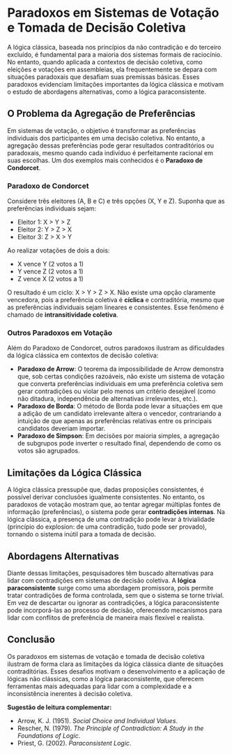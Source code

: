 
# Paradoxos em Sistemas de Votação e Tomada de Decisão Coletiva

A lógica clássica, baseada nos princípios da não contradição e do terceiro excluído, é fundamental para a maioria dos sistemas formais de raciocínio. No entanto, quando aplicada a contextos de decisão coletiva, como eleições e votações em assembleias, ela frequentemente se depara com situações paradoxais que desafiam suas premissas básicas. Esses paradoxos evidenciam limitações importantes da lógica clássica e motivam o estudo de abordagens alternativas, como a lógica paraconsistente.

## O Problema da Agregação de Preferências

Em sistemas de votação, o objetivo é transformar as preferências individuais dos participantes em uma decisão coletiva. No entanto, a agregação dessas preferências pode gerar resultados contraditórios ou paradoxais, mesmo quando cada indivíduo é perfeitamente racional em suas escolhas. Um dos exemplos mais conhecidos é o **Paradoxo de Condorcet**.

### Paradoxo de Condorcet

Considere três eleitores (A, B e C) e três opções (X, Y e Z). Suponha que as preferências individuais sejam:

- Eleitor 1: X > Y > Z
- Eleitor 2: Y > Z > X
- Eleitor 3: Z > X > Y

Ao realizar votações de dois a dois:

- X vence Y (2 votos a 1)
- Y vence Z (2 votos a 1)
- Z vence X (2 votos a 1)

O resultado é um ciclo: X > Y > Z > X. Não existe uma opção claramente vencedora, pois a preferência coletiva é **cíclica** e contraditória, mesmo que as preferências individuais sejam lineares e consistentes. Esse fenômeno é chamado de **intransitividade coletiva**.

### Outros Paradoxos em Votação

Além do Paradoxo de Condorcet, outros paradoxos ilustram as dificuldades da lógica clássica em contextos de decisão coletiva:

- **Paradoxo de Arrow**: O teorema da impossibilidade de Arrow demonstra que, sob certas condições razoáveis, não existe um sistema de votação que converta preferências individuais em uma preferência coletiva sem gerar contradições ou violar pelo menos um critério desejável (como não ditadura, independência de alternativas irrelevantes, etc.).
- **Paradoxo de Borda**: O método de Borda pode levar a situações em que a adição de um candidato irrelevante altera o vencedor, contrariando a intuição de que apenas as preferências relativas entre os principais candidatos deveriam importar.
- **Paradoxo de Simpson**: Em decisões por maioria simples, a agregação de subgrupos pode inverter o resultado final, dependendo de como os votos são agrupados.

## Limitações da Lógica Clássica

A lógica clássica pressupõe que, dadas proposições consistentes, é possível derivar conclusões igualmente consistentes. No entanto, os paradoxos de votação mostram que, ao tentar agregar múltiplas fontes de informação (preferências), o sistema pode gerar **contradições internas**. Na lógica clássica, a presença de uma contradição pode levar à trivialidade (princípio do explosion: de uma contradição, tudo pode ser provado), tornando o sistema inútil para a tomada de decisão.

## Abordagens Alternativas

Diante dessas limitações, pesquisadores têm buscado alternativas para lidar com contradições em sistemas de decisão coletiva. A **lógica paraconsistente** surge como uma abordagem promissora, pois permite tratar contradições de forma controlada, sem que o sistema se torne trivial. Em vez de descartar ou ignorar as contradições, a lógica paraconsistente pode incorporá-las ao processo de decisão, oferecendo mecanismos para lidar com conflitos de preferência de maneira mais flexível e realista.

## Conclusão

Os paradoxos em sistemas de votação e tomada de decisão coletiva ilustram de forma clara as limitações da lógica clássica diante de situações contraditórias. Esses desafios motivam o desenvolvimento e a aplicação de lógicas não clássicas, como a lógica paraconsistente, que oferecem ferramentas mais adequadas para lidar com a complexidade e a inconsistência inerentes à decisão coletiva.



**Sugestão de leitura complementar:**
- Arrow, K. J. (1951). *Social Choice and Individual Values*.
- Rescher, N. (1979). *The Principle of Contradiction: A Study in the Foundations of Logic*.
- Priest, G. (2002). *Paraconsistent Logic*.

